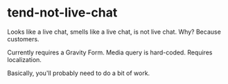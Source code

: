 # tend-not-live-chat
Looks like a live chat, smells like a live chat, is not live chat. Why?  Because customers.

Currently requires a Gravity Form.
Media query is hard-coded.
Requires localization.

Basically, you'll probably need to do a bit of work.
